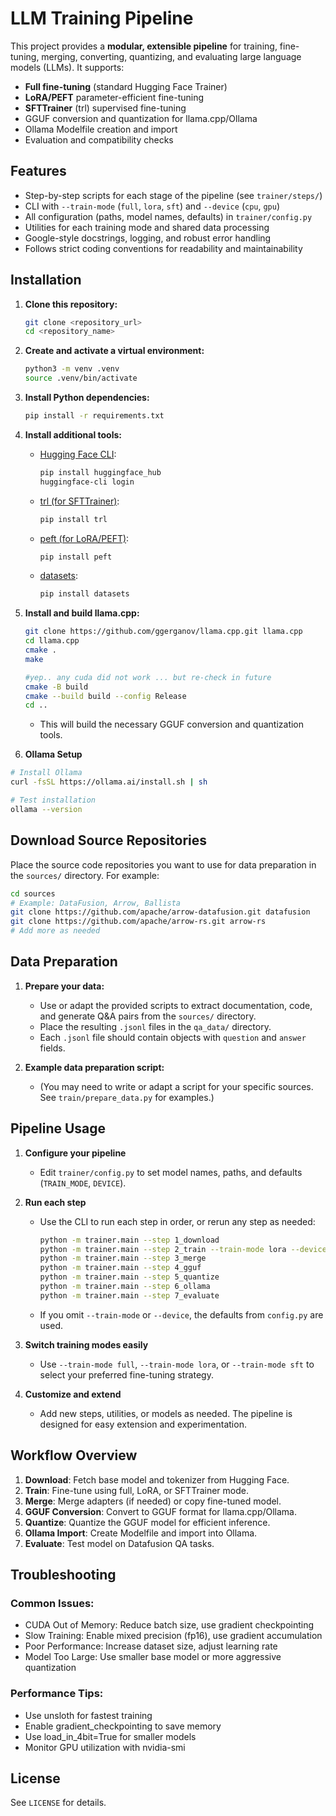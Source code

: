 # LLM Training Pipeline

This project provides a **modular, extensible pipeline** for training, fine-tuning, merging, converting, quantizing, and evaluating large language models (LLMs). It supports:

- **Full fine-tuning** (standard Hugging Face Trainer)
- **LoRA/PEFT** parameter-efficient fine-tuning
- **SFTTrainer** (trl) supervised fine-tuning
- GGUF conversion and quantization for llama.cpp/Ollama
- Ollama Modelfile creation and import
- Evaluation and compatibility checks

## Features
- Step-by-step scripts for each stage of the pipeline (see `trainer/steps/`)
- CLI with `--train-mode` (`full`, `lora`, `sft`) and `--device` (`cpu`, `gpu`)
- All configuration (paths, model names, defaults) in `trainer/config.py`
- Utilities for each training mode and shared data processing
- Google-style docstrings, logging, and robust error handling
- Follows strict coding conventions for readability and maintainability


## Installation

1. **Clone this repository:**
   ```sh
   git clone <repository_url>
   cd <repository_name>
   ```

2. **Create and activate a virtual environment:**
   ```sh
   python3 -m venv .venv
   source .venv/bin/activate
   ```

3. **Install Python dependencies:**
   ```sh
   pip install -r requirements.txt
   ```

4. **Install additional tools:**
   - [Hugging Face CLI](https://huggingface.co/docs/huggingface_hub/guides/cli):
     ```sh
     pip install huggingface_hub
     huggingface-cli login
     ```
   - [trl (for SFTTrainer)](https://github.com/huggingface/trl):
     ```sh
     pip install trl
     ```
   - [peft (for LoRA/PEFT)](https://github.com/huggingface/peft):
     ```sh
     pip install peft
     ```
   - [datasets](https://github.com/huggingface/datasets):
     ```sh
     pip install datasets
     ```

5. **Install and build llama.cpp:**
   ```sh
   git clone https://github.com/ggerganov/llama.cpp.git llama.cpp
   cd llama.cpp
   cmake .
   make
   
   #yep.. any cuda did not work ... but re-check in future 
   cmake -B build
   cmake --build build --config Release 
   cd ..
   ```
   - This will build the necessary GGUF conversion and quantization tools.


6. **Ollama Setup**
```bash
# Install Ollama
curl -fsSL https://ollama.ai/install.sh | sh

# Test installation
ollama --version
```

## Download Source Repositories

Place the source code repositories you want to use for data preparation in the `sources/` directory. For example:

```sh
cd sources
# Example: DataFusion, Arrow, Ballista
git clone https://github.com/apache/arrow-datafusion.git datafusion
git clone https://github.com/apache/arrow-rs.git arrow-rs
# Add more as needed
```

## Data Preparation

1. **Prepare your data:**
   - Use or adapt the provided scripts to extract documentation, code, and generate Q&A pairs from the `sources/` directory.
   - Place the resulting `.jsonl` files in the `qa_data/` directory.
   - Each `.jsonl` file should contain objects with `question` and `answer` fields.

2. **Example data preparation script:**
   - (You may need to write or adapt a script for your specific sources. See `train/prepare_data.py` for examples.)

## Pipeline Usage

1. **Configure your pipeline**
   - Edit `trainer/config.py` to set model names, paths, and defaults (`TRAIN_MODE`, `DEVICE`).

2. **Run each step**
   - Use the CLI to run each step in order, or rerun any step as needed:
     ```sh
     python -m trainer.main --step 1_download
     python -m trainer.main --step 2_train --train-mode lora --device gpu
     python -m trainer.main --step 3_merge
     python -m trainer.main --step 4_gguf
     python -m trainer.main --step 5_quantize
     python -m trainer.main --step 6_ollama
     python -m trainer.main --step 7_evaluate
     ```
   - If you omit `--train-mode` or `--device`, the defaults from `config.py` are used.

3. **Switch training modes easily**
   - Use `--train-mode full`, `--train-mode lora`, or `--train-mode sft` to select your preferred fine-tuning strategy.

4. **Customize and extend**
   - Add new steps, utilities, or models as needed. The pipeline is designed for easy extension and experimentation.

## Workflow Overview

1. **Download**: Fetch base model and tokenizer from Hugging Face.
2. **Train**: Fine-tune using full, LoRA, or SFTTrainer mode.
3. **Merge**: Merge adapters (if needed) or copy fine-tuned model.
4. **GGUF Conversion**: Convert to GGUF format for llama.cpp/Ollama.
5. **Quantize**: Quantize the GGUF model for efficient inference.
6. **Ollama Import**: Create Modelfile and import into Ollama.
7. **Evaluate**: Test model on Datafusion QA tasks.


## Troubleshooting

### Common Issues:

- CUDA Out of Memory: Reduce batch size, use gradient checkpointing
- Slow Training: Enable mixed precision (fp16), use gradient accumulation
- Poor Performance: Increase dataset size, adjust learning rate
- Model Too Large: Use smaller base model or more aggressive quantization

### Performance Tips:

- Use unsloth for fastest training
- Enable gradient_checkpointing to save memory
- Use load_in_4bit=True for smaller models
- Monitor GPU utilization with nvidia-smi


## License
See `LICENSE` for details.

